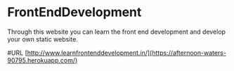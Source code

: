 # FrontEndDevelopment

Through this website you can learn the front end development and develop your own static website.

#URL
[http://www.learnfrontenddevelopment.in/](https://afternoon-waters-90795.herokuapp.com/)
